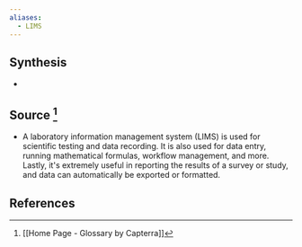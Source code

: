 ```yaml
---
aliases:
  - LIMS
---
```

## Synthesis
- 
## Source [^1]
- A laboratory information management system (LIMS) is used for scientific testing and data recording. It is also used for data entry, running mathematical formulas, workflow management, and more. Lastly, it's extremely useful in reporting the results of a survey or study, and data can automatically be exported or formatted.
## References

[^1]: [[Home Page - Glossary by Capterra]]